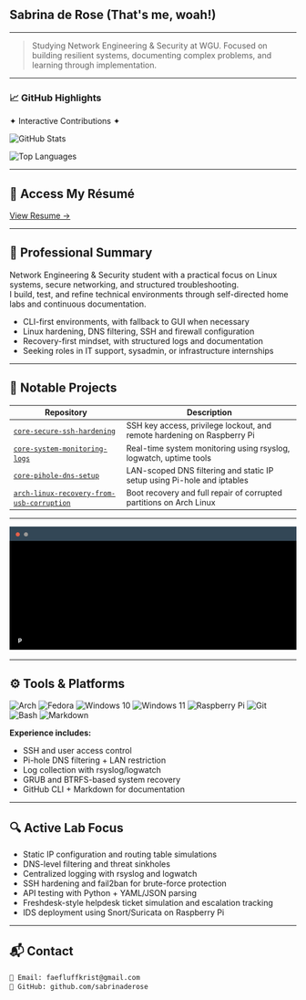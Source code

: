 <!-- Profile README for sabrinaderose -->
<a name="top"></a>
## Sabrina de Rose (That's me, woah!)
---
> Studying Network Engineering & Security at WGU. Focused on building resilient systems, documenting complex problems, and learning through implementation.

---

### 📈 GitHub Highlights  
✦ Interactive Contributions ✦  

</div>

<p align="left">
  <img src="https://github-readme-stats.vercel.app/api?username=sabrinaderose&show_icons=true&theme=tokyonight&hide=issues" alt="GitHub Stats" />
</p>

<p align="left">
  <img src="https://github-readme-stats.vercel.app/api/top-langs/?username=sabrinaderose&layout=compact&theme=tokyonight" alt="Top Languages" />
</p>

---

## 🔗 Access My Résumé
[View Resume →](https://github.com/sabrinaderose/resume)

---

## 🔹 Professional Summary

Network Engineering & Security student with a practical focus on Linux systems, secure networking, and structured troubleshooting.  
I build, test, and refine technical environments through self-directed home labs and continuous documentation.

- CLI-first environments, with fallback to GUI when necessary  
- Linux hardening, DNS filtering, SSH and firewall configuration  
- Recovery-first mindset, with structured logs and documentation  
- Seeking roles in IT support, sysadmin, or infrastructure internships

---

## 📁 Notable Projects

| Repository | Description |
|------------|-------------|
| [`core-secure-ssh-hardening`](https://github.com/sabrinaderose/core-secure-ssh-hardening) | SSH key access, privilege lockout, and remote hardening on Raspberry Pi |
| [`core-system-monitoring-logs`](https://github.com/sabrinaderose/core-system-monitoring-logs) | Real-time system monitoring using rsyslog, logwatch, uptime tools |
| [`core-pihole-dns-setup`](https://github.com/sabrinaderose/core-pihole-dns-setup) | LAN-scoped DNS filtering and static IP setup using Pi-hole and iptables |
| [`arch-linux-recovery-from-usb-corruption`](https://github.com/sabrinaderose/arch-linux-recovery-from-usb-corruption) | Boot recovery and full repair of corrupted partitions on Arch Linux |

---

<p align="center">
  <img src="./piterminal.gif" alt="There is no boundary between user and host. (｡•́︿•̀｡)ﾉ" width="600" />
</p>

---

## ⚙️ Tools & Platforms

![Arch](https://img.shields.io/badge/Arch_Linux-1793D1?style=flat&logo=arch-linux&logoColor=white)
![Fedora](https://img.shields.io/badge/Fedora-51A2DA?style=flat&logo=fedora&logoColor=white)
![Windows 10](https://img.shields.io/badge/Windows_10-0078D6?style=flat&logo=windows&logoColor=white)
![Windows 11](https://img.shields.io/badge/Windows_11-0078D6?style=flat&logo=windows11&logoColor=white)
![Raspberry Pi](https://img.shields.io/badge/Raspberry_Pi-C51A4A?style=flat&logo=raspberry-pi&logoColor=white)
![Git](https://img.shields.io/badge/Git-F05032?style=flat&logo=git&logoColor=white)
![Bash](https://img.shields.io/badge/Bash-121011?style=flat&logo=gnubash&logoColor=white)
![Markdown](https://img.shields.io/badge/Markdown-000000?style=flat&logo=markdown&logoColor=white)

**Experience includes:**  
- SSH and user access control  
- Pi-hole DNS filtering + LAN restriction  
- Log collection with rsyslog/logwatch  
- GRUB and BTRFS-based system recovery  
- GitHub CLI + Markdown for documentation

---

## 🔍 Active Lab Focus

- Static IP configuration and routing table simulations  
- DNS-level filtering and threat sinkholes  
- Centralized logging with rsyslog and logwatch  
- SSH hardening and fail2ban for brute-force protection  
- API testing with Python + YAML/JSON parsing  
- Freshdesk-style helpdesk ticket simulation and escalation tracking  
- IDS deployment using Snort/Suricata on Raspberry Pi

---

## 📬 Contact

```text
📧 Email: faefluffkrist@gmail.com  
🔗 GitHub: github.com/sabrinaderose
```

<a name="bottom"></a>
